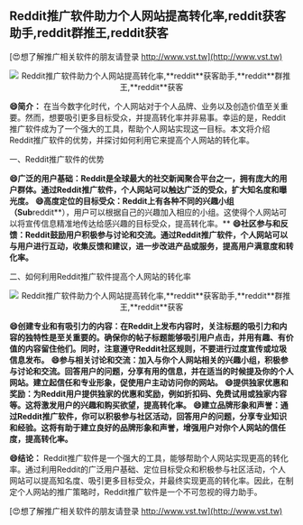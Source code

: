 ## **Reddit推广软件助力个人网站提高转化率,**reddit**获客助手,**reddit**群推王,**reddit**获客**

[😍想了解推广相关软件的朋友请登录 http://www.vst.tw](http://www.vst.tw)

 <center><img src="https://vst.tw/MP4/tuiguang/png/6.png" alt="Reddit推广软件助力个人网站提高转化率,**reddit**获客助手,**reddit**群推王,**reddit**获客"></center>

**😄简介：**
在当今数字化时代，个人网站对于个人品牌、业务以及创造价值至关重要。然而，想要吸引更多目标受众，并提高转化率并非易事。幸运的是，Reddit推广软件成为了一个强大的工具，帮助个人网站实现这一目标。本文将介绍Reddit推广软件的优势，并探讨如何利用它来提高个人网站的转化率。

一、Reddit推广软件的优势

**😄广泛的用户基础：Reddit是全球最大的社交新闻聚合平台之一，拥有庞大的用户群体。通过Reddit推广软件，个人网站可以触达广泛的受众，扩大知名度和曝光度。**
**😄高度定位的目标受众：Reddit上有各种不同的兴趣小组（Sub**reddit**），用户可以根据自己的兴趣加入相应的小组。这使得个人网站可以将宣传信息精准地传达给感兴趣的目标受众，提高转化率。**
**😄社区参与和反馈：Reddit鼓励用户积极参与讨论和交流。通过Reddit推广软件，个人网站可以与用户进行互动，收集反馈和建议，进一步改进产品或服务，提高用户满意度和转化率。**

二、如何利用Reddit推广软件提高个人网站的转化率

 <center><img src="https://vst.tw/MP4/tuiguang/png/2.png" alt="Reddit推广软件助力个人网站提高转化率,**reddit**获客助手,**reddit**群推王,**reddit**获客"></center>

**😄创建专业和有吸引力的内容：在Reddit上发布内容时，关注标题的吸引力和内容的独特性是至关重要的。确保你的帖子标题能够吸引用户点击，并用有趣、有价值的内容留住他们。同时，注意遵守Reddit社区规则，不要进行过度宣传或垃圾信息发布。**
**😄参与相关讨论和交流：加入与你个人网站相关的兴趣小组，积极参与讨论和交流。回答用户的问题，分享有用的信息，并在适当的时候提及你的个人网站。建立起信任和专业形象，促使用户主动访问你的网站。**
**😄提供独家优惠和奖励：为Reddit用户提供独家的优惠和奖励，例如折扣码、免费试用或独家内容等。这将激发用户的兴趣和购买欲望，提高转化率。**
**😄建立品牌形象和声誉：通过Reddit推广软件，你可以积极参与社区活动，回答用户的问题，分享专业知识和经验。这将有助于建立良好的品牌形象和声誉，增强用户对你个人网站的信任度，提高转化率。**

**😄结论：**
Reddit推广软件是一个强大的工具，能够帮助个人网站实现更高的转化率。通过利用Reddit的广泛用户基础、定位目标受众和积极参与社区活动，个人网站可以提高知名度、吸引更多目标受众，并最终实现更高的转化率。因此，在制定个人网站的推广策略时，Reddit推广软件是一个不可忽视的得力助手。

[😍想了解推广相关软件的朋友请登录 http://www.vst.tw](http://www.vst.tw)



